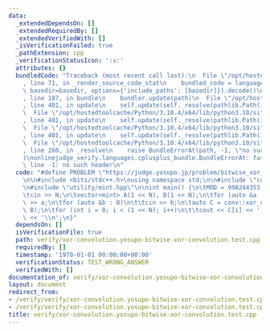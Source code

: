 ```yaml
---
data:
  _extendedDependsOn: []
  _extendedRequiredBy: []
  _extendedVerifiedWith: []
  _isVerificationFailed: true
  _pathExtension: cpp
  _verificationStatusIcon: ':x:'
  attributes: {}
  bundledCode: "Traceback (most recent call last):\n  File \"/opt/hostedtoolcache/Python/3.10.4/x64/lib/python3.10/site-packages/onlinejudge_verify/documentation/build.py\"\
    , line 71, in _render_source_code_stat\n    bundled_code = language.bundle(stat.path,\
    \ basedir=basedir, options={'include_paths': [basedir]}).decode()\n  File \"/opt/hostedtoolcache/Python/3.10.4/x64/lib/python3.10/site-packages/onlinejudge_verify/languages/cplusplus.py\"\
    , line 187, in bundle\n    bundler.update(path)\n  File \"/opt/hostedtoolcache/Python/3.10.4/x64/lib/python3.10/site-packages/onlinejudge_verify/languages/cplusplus_bundle.py\"\
    , line 401, in update\n    self.update(self._resolve(pathlib.Path(included), included_from=path))\n\
    \  File \"/opt/hostedtoolcache/Python/3.10.4/x64/lib/python3.10/site-packages/onlinejudge_verify/languages/cplusplus_bundle.py\"\
    , line 401, in update\n    self.update(self._resolve(pathlib.Path(included), included_from=path))\n\
    \  File \"/opt/hostedtoolcache/Python/3.10.4/x64/lib/python3.10/site-packages/onlinejudge_verify/languages/cplusplus_bundle.py\"\
    , line 401, in update\n    self.update(self._resolve(pathlib.Path(included), included_from=path))\n\
    \  File \"/opt/hostedtoolcache/Python/3.10.4/x64/lib/python3.10/site-packages/onlinejudge_verify/languages/cplusplus_bundle.py\"\
    , line 260, in _resolve\n    raise BundleErrorAt(path, -1, \"no such header\"\
    )\nonlinejudge_verify.languages.cplusplus_bundle.BundleErrorAt: fast-walsh-hadamand-transform.hpp:\
    \ line -1: no such header\n"
  code: "#define PROBLEM \"https://judge.yosupo.jp/problem/bitwise_xor_convolution\"\
    \n\n#include <bits/stdc++.h>\nusing namespace std;\n\n#include \"convolution/xor-convolution.hpp\"\
    \n#include \"utility/mint.hpp\"\n\nint main() {\n\tMOD = 998244353;\n\n\tint N;\n\
    \tcin >> N;\n\tvector<mint> A(1 << N), B(1 << N);\n\tfor (auto &a : A)\n\t\tcin\
    \ >> a;\n\tfor (auto &b : B)\n\t\tcin >> b;\n\tauto C = conv::xor_convolution(A,\
    \ B);\n\tfor (int i = 0; i < (1 << N); i++)\n\t\tcout << C[i] << ' ';\n\tcout\
    \ << '\\n';\n}"
  dependsOn: []
  isVerificationFile: true
  path: verify/xor-convolution.yosupo-bitwise-xor-convolution.test.cpp
  requiredBy: []
  timestamp: '1970-01-01 00:00:00+00:00'
  verificationStatus: TEST_WRONG_ANSWER
  verifiedWith: []
documentation_of: verify/xor-convolution.yosupo-bitwise-xor-convolution.test.cpp
layout: document
redirect_from:
- /verify/verify/xor-convolution.yosupo-bitwise-xor-convolution.test.cpp
- /verify/verify/xor-convolution.yosupo-bitwise-xor-convolution.test.cpp.html
title: verify/xor-convolution.yosupo-bitwise-xor-convolution.test.cpp
---
```

